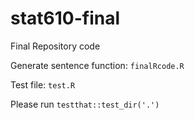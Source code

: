# stat610-final
Final Repository code

Generate sentence function: `finalRcode.R`

Test file: `test.R`

Please run `testthat::test_dir('.')`
